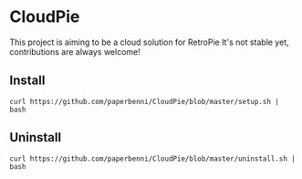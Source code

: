 # CloudPie

This project is aiming to be a cloud solution for RetroPie
It's not stable yet, contributions are always welcome!

## Install
```
curl https://github.com/paperbenni/CloudPie/blob/master/setup.sh | bash
```

## Uninstall
```
curl https://github.com/paperbenni/CloudPie/blob/master/uninstall.sh | bash
```